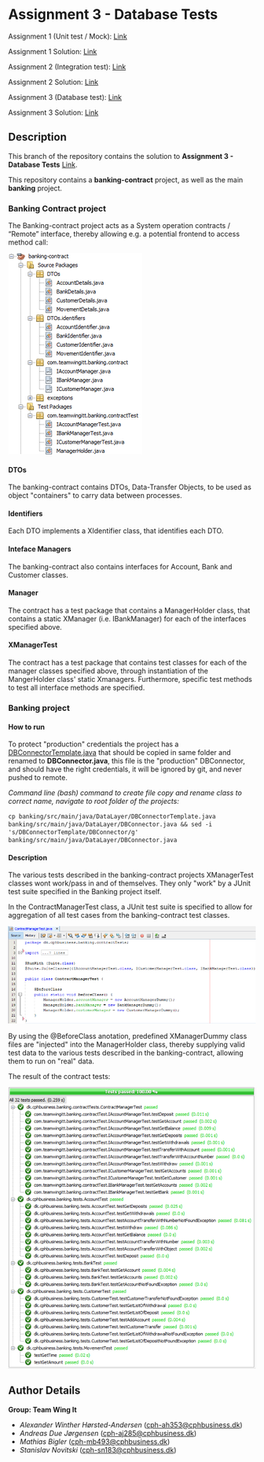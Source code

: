 # Assignment 3 - Database Tests

Assignment 1 (Unit test / Mock): [Link](https://datsoftlyngby.github.io/soft2020spring/resources/85f09312-01-assignment-mocking.pdf)

Assignment 1 Solution: [Link](https://github.com/PBA-2sem/asgmt1_mocking_tdd) 

Assignment 2 (Integration test): [Link](https://datsoftlyngby.github.io/soft2020spring/resources/2b1e95b8-02-assignment-integration.pdf)

Assignment 2 Solution: [Link](https://github.com/PBA-2sem/asgmt1_mocking_tdd/tree/integration-test)

Assignment 3 (Database test): [Link](https://datsoftlyngby.github.io/soft2020spring/resources/db4fc3df-03-assignment-database.pdf)

Assignment 3 Solution: [Link](https://github.com/PBA-2sem/asgmt1_mocking_tdd/tree/database-test)

## Description

This branch of the repository contains the solution to **Assignment 3 - Database Tests** [Link](https://datsoftlyngby.github.io/soft2020spring/resources/db4fc3df-03-assignment-database.pdf).

This repository contains a **banking-contract** project, as well as the main **banking** project. 

### Banking Contract project
The Banking-contract project acts as a System operation contracts / “Remote” interface, thereby allowing e.g. a potential frontend to access method call:

![banking_project](assets/banking_project.PNG)

#### DTOs
The banking-contract contains DTOs, Data-Transfer Objects, to be used as object "containers" to carry data between processes.

#### Identifiers
Each DTO implements a XIdentifier class, that identifies each DTO.

#### Inteface Managers
The banking-contract also contains interfaces for Account, Bank and Customer classes.

#### Manager
The contract has a test package that contains a ManagerHolder class, that contains a static XManager (i.e. IBankManager) for each of the interfaces specified above.

#### XManagerTest

The contract has a test package that contains test classes for each of the manager classes specified above, through instantiation of the MangerHolder class' static Xmanagers. Furthermore, specific test methods to test all interface methods are specified.

### Banking project

#### How to run
To protect "production" credentials the project has a [DBConnectorTemplate.java](banking/src/main/java/DataLayer/DBConnectorTemplate.java) that should be copied in same folder and renamed to **DBConnector.java**, this file is the "production" DBConnector, and should have the right credentials, it will be ignored by git, and never pushed to remote.

*Command line (bash) command to create file copy and rename class to correct name, navigate to root folder of the projects:*
```shell
cp banking/src/main/java/DataLayer/DBConnectorTemplate.java banking/src/main/java/DataLayer/DBConnector.java && sed -i 's/DBConnectorTemplate/DBConnector/g' banking/src/main/java/DataLayer/DBConnector.java
```

#### Description
The various tests described in the banking-contract projects XManagerTest classes wont work/pass in and of themselves. They only "work" by a JUnit test suite specified in the Banking project itself. 

In the ContractManagerTest class, a JUnit test suite is specified to allow for aggregation of all test cases from the banking-contract test classes. 

![Tests](assets/contract_manager_test.PNG)

By using the @BeforeClass anotation, predefined XManagerDummy class files are "injected" into the ManagerHolder class, thereby supplying valid test data to the various tests described in the banking-contract, allowing them to run on "real" data. 

The result of the contract tests:

![Tests](assets/test_results_asgmt2.PNG)


## Author Details

**Group: Team Wing It**
- *Alexander Winther Hørsted-Andersen* (cph-ah353@cphbusiness.dk)
- *Andreas Due Jørgensen* (cph-aj285@cphbusiness.dk)
- *Mathias Bigler* (cph-mb493@cphbusiness.dk)
- *Stanislav Novitski* (cph-sn183@cphbusiness.dk)
